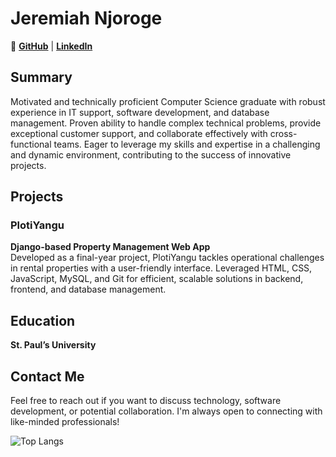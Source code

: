 # Jeremiah Njoroge


🔗 **[GitHub](https://github.com/yourusername)** | **[LinkedIn](https://linkedin.com/in/yourusername)**  

## Summary
Motivated and technically proficient Computer Science graduate with robust experience in IT support, software development, and database management. Proven ability to handle complex technical problems, provide exceptional customer support, and collaborate effectively with cross-functional teams. Eager to leverage my skills and expertise in a challenging and dynamic environment, contributing to the success of innovative projects.

## Projects

### PlotiYangu
**Django-based Property Management Web App**  
Developed as a final-year project, PlotiYangu tackles operational challenges in rental properties with a user-friendly interface. Leveraged HTML, CSS, JavaScript, MySQL, and Git for efficient, scalable solutions in backend, frontend, and database management.

## Education
**St. Paul’s University**  


## Contact Me
Feel free to reach out if you want to discuss technology, software development, or potential collaboration. I'm always open to connecting with like-minded professionals!

![Top Langs](https://github-readme-stats.vercel.app/api/top-langs/?username=JeremiahNjoroge&show_icons=true&theme=radical)
